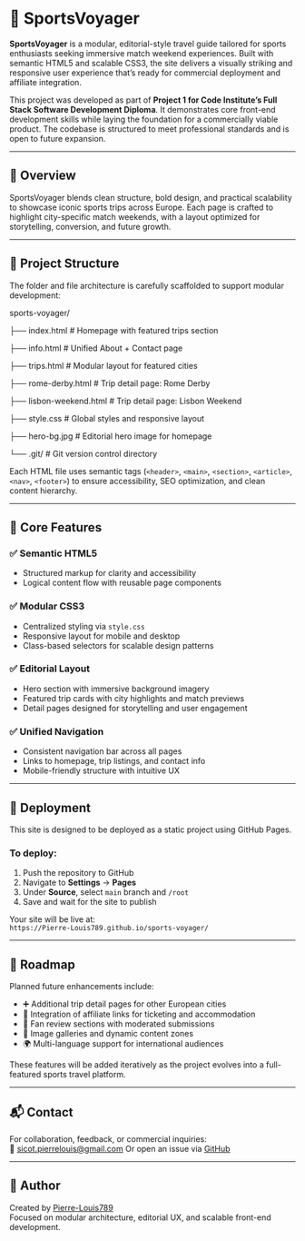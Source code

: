 # 🧭 SportsVoyager

**SportsVoyager** is a modular, editorial-style travel guide tailored for sports enthusiasts seeking immersive match weekend experiences. Built with semantic HTML5 and scalable CSS3, the site delivers a visually striking and responsive user experience that’s ready for commercial deployment and affiliate integration.

This project was developed as part of **Project 1 for Code Institute’s Full Stack Software Development Diploma**. It demonstrates core front-end development skills while laying the foundation for a commercially viable product. The codebase is structured to meet professional standards and is open to future expansion.

---

## 📌 Overview

SportsVoyager blends clean structure, bold design, and practical scalability to showcase iconic sports trips across Europe. Each page is crafted to highlight city-specific match weekends, with a layout optimized for storytelling, conversion, and future growth.

---

## 🧱 Project Structure


The folder and file architecture is carefully scaffolded to support modular development:

sports-voyager/ 

├── index.html              # Homepage with featured trips section

├── info.html               # Unified About + Contact page

├── trips.html              # Modular layout for featured cities

├── rome-derby.html         # Trip detail page: Rome Derby

├── lisbon-weekend.html     # Trip detail page: Lisbon Weekend

├── style.css               # Global styles and responsive layout

├── hero-bg.jpg             # Editorial hero image for homepage

└── .git/                   # Git version control directory


Each HTML file uses semantic tags (`<header>`, `<main>`, `<section>`, `<article>`, `<nav>`, `<footer>`) to ensure accessibility, SEO optimization, and clean content hierarchy.

---

## 🎯 Core Features

### ✅ Semantic HTML5
- Structured markup for clarity and accessibility
- Logical content flow with reusable page components

### ✅ Modular CSS3
- Centralized styling via `style.css`
- Responsive layout for mobile and desktop
- Class-based selectors for scalable design patterns

### ✅ Editorial Layout
- Hero section with immersive background imagery
- Featured trip cards with city highlights and match previews
- Detail pages designed for storytelling and user engagement

### ✅ Unified Navigation
- Consistent navigation bar across all pages
- Links to homepage, trip listings, and contact info
- Mobile-friendly structure with intuitive UX

---

## 🚀 Deployment

This site is designed to be deployed as a static project using GitHub Pages.

### To deploy:
1. Push the repository to GitHub
2. Navigate to **Settings** → **Pages**
3. Under **Source**, select `main` branch and `/root`
4. Save and wait for the site to publish

Your site will be live at:  
`https://Pierre-Louis789.github.io/sports-voyager/`


---

## 🧭 Roadmap

Planned future enhancements include:

- ➕ Additional trip detail pages for other European cities
- 🔗 Integration of affiliate links for ticketing and accommodation
- 📝 Fan review sections with moderated submissions
- 📸 Image galleries and dynamic content zones
- 🌍 Multi-language support for international audiences

These features will be added iteratively as the project evolves into a full-featured sports travel platform.

---


## 📬 Contact

For collaboration, feedback, or commercial inquiries:  
📧 sicot.pierrelouis@gmail.com 
Or open an issue via [GitHub](https://github.com/Pierre-Louis789/sports-voyager)

---

## 🧠 Author

Created by [Pierre-Louis789](https://github.com/Pierre-Louis789)  
Focused on modular architecture, editorial UX, and scalable front-end development.
